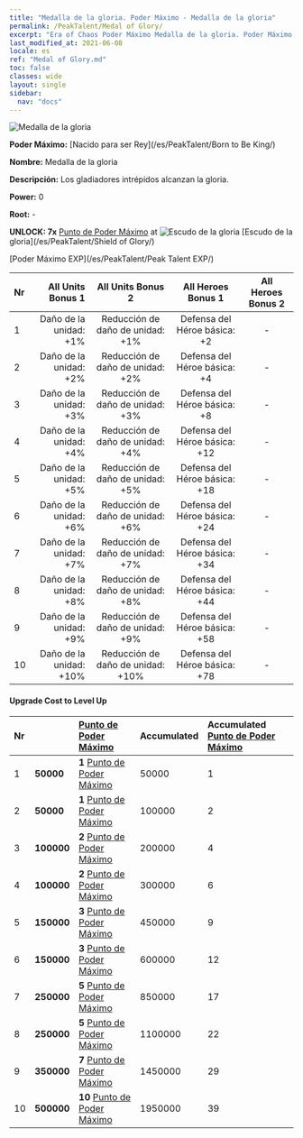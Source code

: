 ```yaml
---
title: "Medalla de la gloria. Poder Máximo - Medalla de la gloria"
permalink: /PeakTalent/Medal of Glory/
excerpt: "Era of Chaos Poder Máximo Medalla de la gloria. Poder Máximo Medalla de la gloria. Medalla de la gloria"
last_modified_at: 2021-06-08
locale: es
ref: "Medal of Glory.md"
toc: false
classes: wide
layout: single
sidebar:
  nav: "docs"
---
```


  ![Medalla de la gloria](/images/pt/talent_4203.png)

  **Poder Máximo:** [Nacido para ser Rey](/es/PeakTalent/Born to Be King/)

  **Nombre:** Medalla de la gloria

  **Descripción:** Los gladiadores intrépidos alcanzan la gloria.

  **Power:** 0

  **Root:** -

  **UNLOCK: 7x** [Punto de Poder Máximo](/ItemsES/con_934/) at ![Escudo de la gloria](/images/pt/talent_4202.png) [Escudo de la gloria](/es/PeakTalent/Shield of Glory/)

  [Poder Máximo EXP](/es/PeakTalent/Peak Talent EXP/)

  | Nr | All Units Bonus 1 | All Units Bonus 2 | All Heroes Bonus 1 | All Heroes Bonus 2 |
  |:---|--------------:|:-------------:|:-------------:|:-------------:|
  | 1 | Daño de la unidad: +1% | Reducción de daño de unidad: +1% | Defensa del Héroe básica: +2 | - |
  | 2 | Daño de la unidad: +2% | Reducción de daño de unidad: +2% | Defensa del Héroe básica: +4 | - |
  | 3 | Daño de la unidad: +3% | Reducción de daño de unidad: +3% | Defensa del Héroe básica: +8 | - |
  | 4 | Daño de la unidad: +4% | Reducción de daño de unidad: +4% | Defensa del Héroe básica: +12 | - |
  | 5 | Daño de la unidad: +5% | Reducción de daño de unidad: +5% | Defensa del Héroe básica: +18 | - |
  | 6 | Daño de la unidad: +6% | Reducción de daño de unidad: +6% | Defensa del Héroe básica: +24 | - |
  | 7 | Daño de la unidad: +7% | Reducción de daño de unidad: +7% | Defensa del Héroe básica: +34 | - |
  | 8 | Daño de la unidad: +8% | Reducción de daño de unidad: +8% | Defensa del Héroe básica: +44 | - |
  | 9 | Daño de la unidad: +9% | Reducción de daño de unidad: +9% | Defensa del Héroe básica: +58 | - |
  | 10 | Daño de la unidad: +10% | Reducción de daño de unidad: +10% | Defensa del Héroe básica: +78 | - |


#### Upgrade Cost to Level Up

  | Nr | <i class="fas fa-coins"/> | [Punto de Poder Máximo](/ItemsES/con_934/) | Accumulated <i class="fas fa-coins"/> | Accumulated [Punto de Poder Máximo](/ItemsES/con_934/) |
  |:---|:--------------|:-------------|:-------------|:-------------|
  | 1 | **50000** | **1** [Punto de Poder Máximo](/ItemsES/con_934/) | 50000 | 1 |
  | 2 | **50000** | **1** [Punto de Poder Máximo](/ItemsES/con_934/) | 100000 | 2 |
  | 3 | **100000** | **2** [Punto de Poder Máximo](/ItemsES/con_934/) | 200000 | 4 |
  | 4 | **100000** | **2** [Punto de Poder Máximo](/ItemsES/con_934/) | 300000 | 6 |
  | 5 | **150000** | **3** [Punto de Poder Máximo](/ItemsES/con_934/) | 450000 | 9 |
  | 6 | **150000** | **3** [Punto de Poder Máximo](/ItemsES/con_934/) | 600000 | 12 |
  | 7 | **250000** | **5** [Punto de Poder Máximo](/ItemsES/con_934/) | 850000 | 17 |
  | 8 | **250000** | **5** [Punto de Poder Máximo](/ItemsES/con_934/) | 1100000 | 22 |
  | 9 | **350000** | **7** [Punto de Poder Máximo](/ItemsES/con_934/) | 1450000 | 29 |
  | 10 | **500000** | **10** [Punto de Poder Máximo](/ItemsES/con_934/) | 1950000 | 39 |
